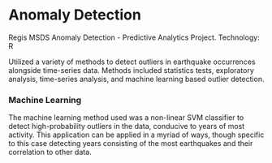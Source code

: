 # Anomaly Detection
Regis MSDS Anomaly Detection - Predictive Analytics Project.
Technology: R

Utilized a variety of methods to detect outliers in earthquake occurrences alongside time-series data. Methods included statistics tests, exploratory analysis, time-series analysis, and machine learning based outlier detection. 

### Machine Learning 
The machine learning method used was a non-linear SVM classifier to detect high-probability outliers in the data, conducive to years of most activity. This application can be applied in a myriad of ways, though specific to this case detecting years consisting of the most earthquakes and their correlation to other data. 


